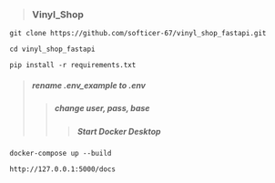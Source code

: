 >### Vinyl_Shop

```
git clone https://github.com/softicer-67/vinyl_shop_fastapi.git
```
```
cd vinyl_shop_fastapi
```
```
pip install -r requirements.txt
```
>#####  rename .env_example to .env
>>#####  change user, pass, base
>>>#####  Start Docker Desktop
```
docker-compose up --build
```
```
http://127.0.0.1:5000/docs
```


